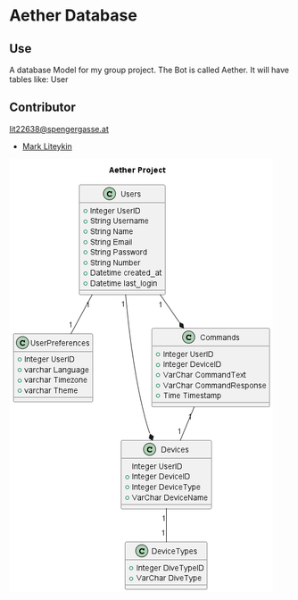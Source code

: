 # Aether Database

## Use
A database Model for my group project. The Bot is called Aether.
It will have tables like:
User 

## Contributor
  lit22638@spengergasse.at
- [Mark Liteykin](https://github.com/L-Mark)

![image of the Database](AtherAssistant-Aether_Project.png)
